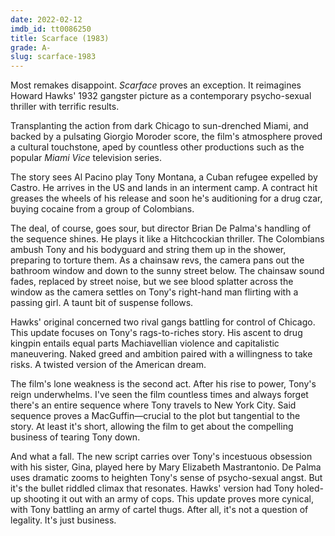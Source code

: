 ```yaml
---
date: 2022-02-12
imdb_id: tt0086250
title: Scarface (1983)
grade: A-
slug: scarface-1983
---
```


Most remakes disappoint. _Scarface_ proves an exception. It reimagines <span data-imdb-id="tt0023427">Howard Hawks' 1932 gangster picture</span> as a contemporary psycho-sexual thriller with terrific results.

<!-- end -->

Transplanting the action from dark Chicago to sun-drenched Miami, and backed by a pulsating Giorgio Moroder score, the film's atmosphere proved a cultural touchstone, aped by countless other productions such as the popular _Miami Vice_ television series.

The story sees Al Pacino play Tony Montana, a Cuban refugee expelled by Castro. He arrives in the US and lands in an interment camp. A contract hit greases the wheels of his release and soon he's auditioning for a drug czar, buying cocaine from a group of Colombians.

The deal, of course, goes sour, but director Brian De Palma's handling of the sequence shines. He plays it like a Hitchcockian thriller. The Colombians ambush Tony and his bodyguard and string them up in the shower, preparing to torture them. As a chainsaw revs, the camera pans out the bathroom window and down to the sunny street below. The chainsaw sound fades, replaced by street noise, but we see blood splatter across the window as the camera settles on Tony's right-hand man flirting with a passing girl. A taunt bit of suspense follows.

Hawks' original concerned two rival gangs battling for control of Chicago. This update focuses on Tony's rags-to-riches story. His ascent to drug kingpin entails equal parts Machiavellian violence and capitalistic maneuvering. Naked greed and ambition paired with a willingness to take risks. A twisted version of the American dream.

The film's lone weakness is the second act. After his rise to power, Tony's reign underwhelms. I've seen the film countless times and always forget there's an entire sequence where Tony travels to New York City. Said sequence proves a MacGuffin—crucial to the plot but tangential to the story. At least it's short, allowing the film to get about the compelling business of tearing Tony down.

And what a fall. The new script carries over Tony's incestuous obsession with his sister, Gina, played here by Mary Elizabeth Mastrantonio. De Palma uses dramatic zooms to heighten Tony's sense of psycho-sexual angst. But it's the bullet riddled climax that resonates. Hawks' version had Tony holed-up shooting it out with an army of cops. This update proves more cynical, with Tony battling an army of cartel thugs. After all, it's not a question of legality. It's just business.